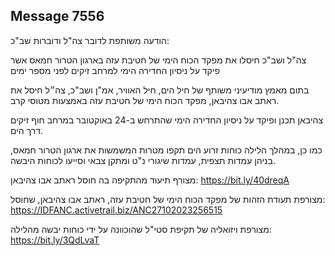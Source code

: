 ## Message 7556

הודעה משותפת לדובר צה"ל ודוברות שב"כ:

צה"ל ושב"כ חיסלו את מפקד הכוח הימי של חטיבת עזה בארגון הטרור חמאס אשר פיקד על ניסיון החדירה הימי למרחב זיקים לפני מספר ימים

בתום מאמץ מודיעיני משותף של חיל הים, חיל האוויר, אמ"ן ושב"כ, צה״ל חיסל את ראתב אבו צהיבאן, מפקד הכוח הימי של חטיבת עזה באמצעות מטוסי קרב.

צהיבאן תכנן ופיקד על ניסיון החדירה הימי שהתרחש ב-24 באוקטובר במרחב חוף זיקים דרך הים.

כמו כן, במהלך הלילה כוחות זרוע הים תקפו מטרות המשמשות את ארגון הטרור חמאס, בניהן עמדות תצפית, עמדות שיגורי נ"ט ומתקן צבאי וסייעו לכוחות היבשה.

מצורף תיעוד מהתקיפה בה חוסל ראתב אבו צהיבאן: https://bit.ly/40dreqA

מצורפת תעודת הזהות של מפקד הכוח הימי של חטיבת עזה, ראתב אבו צהיבאן, שחוסל: https://IDFANC.activetrail.biz/ANC27102023256515

מצורפת ויזואליה של תקיפת סטי"ל שהוכוונה על ידי כוחות יבשה מהלילה: https://bit.ly/3QdLvaT

